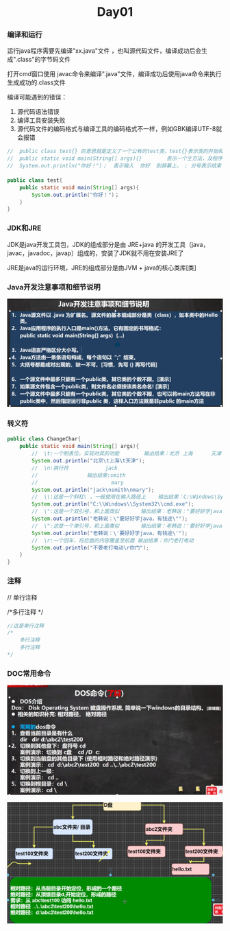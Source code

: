 <h1 align = "center">Day01</h1>

### 编译和运行

运行java程序需要先编译"xx.java"文件 ，也叫源代码文件，编译成功后会生成".class"的字节码文件

打开cmd窗口使用 javac命令来编译".java"文件，编译成功后使用java命令来执行生成成功的.class文件

编译可能遇到的错误：

1. 源代码语法错误
2. 编译工具安装失败
3. 源代码文件的编码格式与编译工具的编码格式不一样，例如GBK编译UTF-8就会报错

````java
//	public class test{}	的意思就是定义了一个公有的test类，test{}表示类的开始和结束
//	public static void main(String[] args){}		表示一个主方法，及程序的入口，main(){}	表示方法的开始和结束
//	System.out.println("你好！")；	表示输入  你好  到屏幕上， ; 分号表示结束

public class test{
    public static void main(String[] args){
        System.out.println("你好！")；
    }
}
````

### JDK和JRE

JDK是java开发工具包，JDK的组成部分是由 JRE+java 的开发工具（java，javac，javadoc，javap）组成的，安装了JDK就不用在安装JRE了

JRE是java的运行环境，JRE的组成部分是由JVM + java的核心类库[类]

### Java开发注意事项和细节说明

![image-20240110182820569](https://raw.githubusercontent.com/BugDaWang/image01/master/blogImg/image-20240110182820569.png)

### 转义符

````java
public class ChangeChar{
	public static void main(String[] args){
		//  \t:一个制表位，实现对其的功能		输出结果：北京	上海		天津
		System.out.println("北京\t上海\t天津");
		//  \n:换行符	 		  jack
		//  		      输出结果:smith
		//  					  mary
		System.out.println("jack\nsmith\nmary");
		//  \\:这是一个斜杠\ ，一般使用在输入路径上    输出结果：C:\Windows\System32\cmd.exe
		System.out.println("C:\\Windows\\System32\\cmd.exe");
		//  \":这是一个双引号，和上面类似	   输出结果：老韩说："要好好学java，有钱途"
		System.out.println("老韩说：\"要好好学java，有钱途\"");
		//  \":这是一个单引号，和上面类似	   输出结果：老韩说：'要好好学java，有钱途'
		System.out.println("老韩说：\'要好好学java，有钱途\'");
		//	\r:一个回车，将后面的内容覆盖至前面	输出结果：你门老打电动
		System.out.println("不要老打电动\r你门");	
	}
}
````

### 注释

 // 单行注释  

/*多行注释 */

```java
//这是单行注释
/*
	多行注释
	多行注释
*/	
```

### DOC常用命令

![image-20240110204055542](https://raw.githubusercontent.com/BugDaWang/image01/master/blogImg/image-20240110204055542.png)

![image-20240110204017435](https://raw.githubusercontent.com/BugDaWang/image01/master/blogImg/image-20240110204017435.png)
